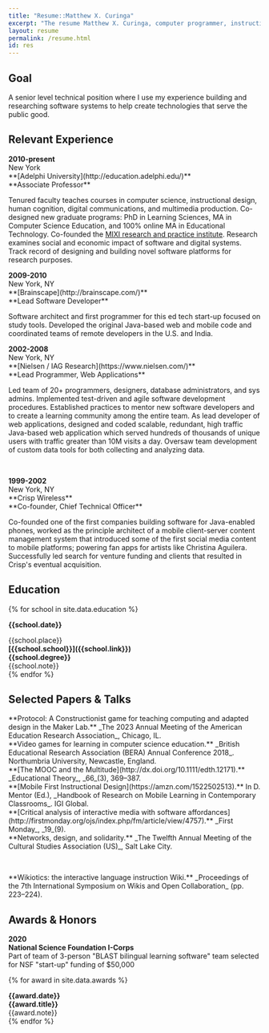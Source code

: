 ```yaml
---
title: "Resume::Matthew X. Curinga"
excerpt: "The resume Matthew X. Curinga, computer programmer, instructional designer, and software studies researcher."
layout: resume
permalink: /resume.html
id: res
---
```


<h2 class="mt-0">Goal</h2>
A senior level technical position where I use my experience building and researching software systems to help create technologies that serve the public good.

Relevant Experience
-------------------
<div class="row" markdown="0">
  <div class="col-3 text-end">
    <strong>2010-present</strong>
    <div class="text-muted">New York</div>
  </div>
<div class="col" markdown="1">
**[Adelphi University](http://education.adelphi.edu/)**<br>
**Associate Professor**

Tenured faculty teaches courses in computer science, instructional design, human cognition, digital communications, and multimedia production. Co-designed new graduate programs: PhD in Learning Sciences, MA in Computer Science Education, and 100% online MA in Educational Technology. Co-founded the [MIXI research and practice institute](https://mixi.nyc). Research examines social and economic impact of software and digital systems. Track record of designing and building novel software platforms for research purposes.
</div>
</div>

<div class="row" markdown="0">
  <div class="col-3 text-end">
    <strong>2009-2010</strong>
    <div class="text-muted">New York, NY</div>
  </div>
<div class="col" markdown="1">
**[Brainscape](http://brainscape.com/)**<br>
**Lead Software Developer**

Software architect and first programmer for this ed tech start-up focused on study tools. Developed the original Java-based web and mobile code and coordinated teams of remote developers in the U.S. and India.
</div>
</div>

<div class="row" markdown="0">
  <div class="col-3 text-end">
    <strong>2002-2008</strong>
    <div class="text-muted">New York, NY</div>
  </div>
<div class="col" markdown="1">
**[Nielsen / IAG Research](https://www.nielsen.com/)**<br>
**Lead Programmer, Web Applications**

Led team of 20+ programmers, designers, database administrators, and sys admins. Implemented test-driven and agile software development procedures. Established practices to mentor new software developers and to create a learning community among the entire team. As lead developer of web applications, designed and coded scalable, redundant, high traffic Java-based web application which served hundreds of thousands of unique users with traffic greater than 10M visits a day. Oversaw team development of custom data tools for both collecting and analyzing data.
</div>
</div>

<p class="break">&nbsp;</p>

<div class="row" markdown="0">
  <div class="col-3 text-end">
    <strong>1999-2002</strong>
    <div class="text-muted">New York, NY</div>
  </div>
<div class="col" markdown="1">
**Crisp Wireless**<br>
**Co-founder, Chief Technical Officer**

Co-founded one of the first companies building software for Java-enabled phones, worked as the principle architect of a mobile client-server content management system that introduced some of the first social media content to mobile platforms; powering fan apps for artists like Christina Aguilera. Successfully led search for venture funding and clients that resulted in Crisp's eventual acquisition.
</div>
</div>



<h2 class="">Education</h2>
{% for school in site.data.education %}
<div class="row" markdown="0">
<div class="col-3 text-end">

<strong>{{school.date}}</strong>
<div class="text-muted">{{school.place}}</div>
</div>
<div class="col" markdown="1">
<strong markdown="1">[{{school.school}}]({{school.link}})</strong><br>
<strong>{{school.degree}}</strong><br>{{school.note}}
</div>
</div>
{% endfor %}

<div class="ref" markdown="1">

Selected Papers & Talks
-----------------------
<div class="row">
<div class="col-3 text-end">
<i class="bi bi-easel2 fs-4"></i>
</div>
<div class="col align-left" markdown="1">
**Protocol: A Constructionist game for teaching computing and adapted design in the Maker Lab.** _The 2023 Annual Meeting of the American Education Research Association_, Chicago, IL.
</div>
</div>

<div class="row">
<div class="col-3 text-end">
<i class="bi bi-easel2 fs-4"></i>
</div>
<div class="col align-left" markdown="1">
**Video games for learning in computer science education.** _British Educational Research Association (BERA) Annual Conference 2018_. Northumbria University, Newcastle, England.
</div>
</div>

<div class="row">
<div class="col-3 text-end">
<i class="bi bi-journal-text fs-4"></i>
</div>
<div class="col align-left" markdown="1">
**[The MOOC and the Multitude](http://dx.doi.org/10.1111/edth.12171).** _Educational Theory_, _66_(3), 369–387.
</div>
</div>

<div class="row">
<div class="col-3 text-end">
<i class="bi bi-journal-text fs-4"></i>
</div>
<div class="col align-left" markdown="1">
**[Mobile First Instructional Design](https://amzn.com/1522502513).** In D. Mentor (Ed.), _Handbook of Research on Mobile Learning in Contemporary Classrooms_. IGI Global.
</div>
</div>

<div class="row">
<div class="col-3 text-end">
<i class="bi bi-journal-text fs-4"></i>
</div>
<div class="col align-left" markdown="1">
**[Critical analysis of interactive media with software affordances](http://firstmonday.org/ojs/index.php/fm/article/view/4757).** _First Monday_, _19_(9).
</div>
</div>

<div class="row">
<div class="col-3 text-end">
<i class="bi bi-easel2 fs-4"></i>
</div>
<div class="col align-left" markdown="1">
**Networks, design, and solidarity.** _The Twelfth Annual Meeting of the Cultural Studies Association (US)_, Salt Lake City.
</div>
</div>

<div class="row">
<p class="break">&nbsp;</p>
<div class="col-3 text-end">
<i class="bi bi-journal-text fs-4"></i>
</div>
<div class="col align-left" markdown="1">
**Wikiotics: the interactive language instruction Wiki.** _Proceedings of the 7th International Symposium on Wikis and Open Collaboration_ (pp. 223–224).
</div>
</div>
</div>

<h2 class="">Awards & Honors</h2>
<div class="row" markdown="0">
  <div class="col-3 text-end">
    <strong>2020</strong>
  </div>
  <div class="col">
    <strong markdown="1">National Science Foundation I-Corps</strong>
    <div class="text-muted mb-2">Part of team of 3-person "BLAST bilingual learning software" team selected for NSF "start-up" funding of $50,000</div>
  </div>
</div>

{% for award in site.data.awards %}
<div class="row" markdown="0">
  <div class="col-3 text-end">
    <strong>{{award.date}}</strong>
  </div>
  <div class="col">
    <strong markdown="1">{{award.title}}</strong>
    <div class="text-muted mb-2">{{award.note}}</div>
  </div>
</div>
{% endfor %}

